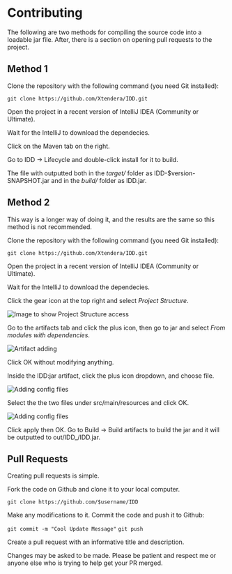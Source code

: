 # Contributing

The following are two methods for compiling the source code into a loadable jar file. After, there is a section on opening pull requests to the project.

## Method 1

Clone the repository with the following command (you need Git installed):

`git clone https://github.com/Xtendera/IDD.git`

Open the project in a recent version of IntelliJ IDEA (Community or Ultimate).

Wait for the IntelliJ to download the dependecies.

Click on the Maven tab on the right.

Go to IDD -> Lifecycle and double-click install for it to build.

The file with outputted both in the _target/_ folder as IDD-$version-SNAPSHOT.jar and in the _build/_ folder as IDD.jar.

## Method 2

This way is a longer way of doing it, and the results are the same so this method is not recommended.

Clone the repository with the following command (you need Git installed):

`git clone https://github.com/Xtendera/IDD.git`

Open the project in a recent version of IntelliJ IDEA (Community or Ultimate).

Wait for the IntelliJ to download the dependecies.

Click the gear icon at the top right and select _Project Structure_.

![Image to show Project Structure access](https://i.imgur.com/Le4w35U.png)

Go to the artifacts tab and click the plus icon, then go to jar and select _From modules with dependencies_.

![Artifact adding](https://imgur.com/06IPi5i.png)

Click OK without modifying anything.

Inside the IDD:jar artifact, click the plus icon dropdown, and choose file.

![Adding config files](https://imgur.com/rLUy3sv.png)

Select the the two files under src/main/resources and click OK.

![Adding config files](https://imgur.com/I0ITNlv.png)

Click apply then OK. Go to Build -> Build artifacts to build the jar and it will be outputted to out/IDD_/IDD.jar.

## Pull Requests

Creating pull requests is simple.

Fork the code on Github and clone it to your local computer.

`git clone https://github.com/$username/IDD`

Make any modifications to it. Commit the code and push it to Github:

`git commit -m "Cool Update Message"`
`git push`

Create a pull request with an informative title and description.

Changes may be asked to be made. Please be patient and respect me or anyone else who is trying to help get your PR merged.